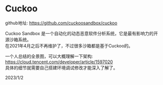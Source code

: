 # Cuckoo

github地址: https://github.com/cuckoosandbox/cuckoo  

Cuckoo Sandbox 是一个自动化的动态恶意软件分析系统，它是最有影响力的开源沙箱系统。  
在2021年4月之后不再维护了，不过很多沙箱都是基于Cuckoo的。  

一个人总结的全景图，可以大概理解一下架构: https://cloud.tencent.com/developer/article/1597020  
具体的细节就需要自己搭建环境调试修改才能深入了解了。  


2023/1/2  
